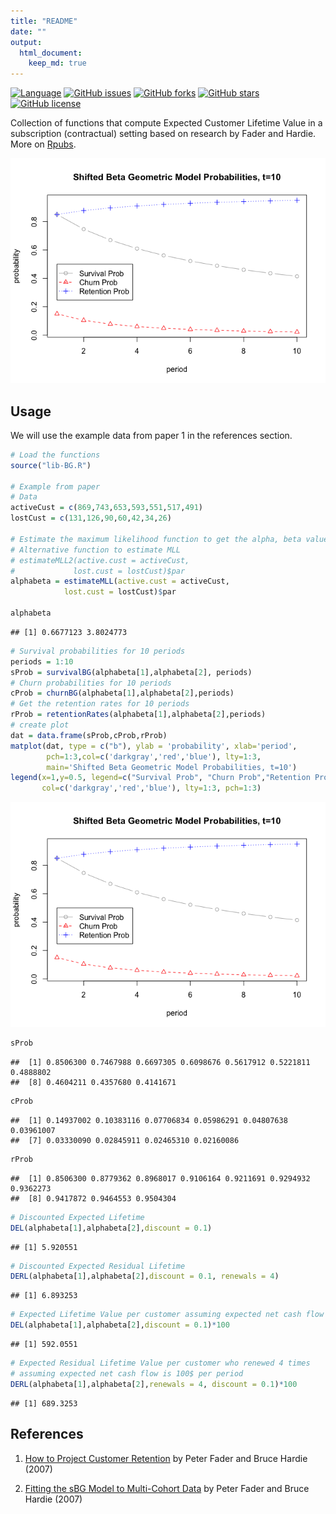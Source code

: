 ```yaml
---
title: "README"
date: ""
output: 
  html_document:
    keep_md: true
---
```




[![Language](https://img.shields.io/badge/language-R-blue)](https://img.shields.io/badge/language-R-blue)
[![GitHub issues](https://img.shields.io/github/issues/KobaKhit/eCLV)](https://github.com/KobaKhit/eCLV/issues)
[![GitHub forks](https://img.shields.io/github/forks/KobaKhit/eCLV)](https://github.com/KobaKhit/eCLV/network)
[![GitHub stars](https://img.shields.io/github/stars/KobaKhit/eCLV)](https://github.com/KobaKhit/eCLV/stargazers)
[![GitHub license](https://img.shields.io/github/license/KobaKhit/eCLV)](https://github.com/KobaKhit/eCLV)


Collection of functions that compute Expected Customer Lifetime Value in a subscription (contractual) setting based on research by Fader and Hardie. More on [Rpubs](https://rpubs.com/Koba/projecting-clv).

![](README_files/figure-html/unnamed-chunk-1-1.png)<!-- -->


## Usage

We will use the example data from paper 1 in the references section.


```r
# Load the functions
source("lib-BG.R")

# Example from paper
# Data
activeCust = c(869,743,653,593,551,517,491)
lostCust = c(131,126,90,60,42,34,26)

# Estimate the maximum likelihood function to get the alpha, beta values
# Alternative function to estimate MLL
# estimateMLL2(active.cust = activeCust,
#             lost.cust = lostCust)$par
alphabeta = estimateMLL(active.cust = activeCust,
            lost.cust = lostCust)$par

alphabeta
```

```
## [1] 0.6677123 3.8024773
```

```r
# Survival probabilities for 10 periods
periods = 1:10
sProb = survivalBG(alphabeta[1],alphabeta[2], periods)
# Churn probabilities for 10 periods
cProb = churnBG(alphabeta[1],alphabeta[2],periods)
# Get the retention rates for 10 periods
rProb = retentionRates(alphabeta[1],alphabeta[2],periods)
# create plot
dat = data.frame(sProb,cProb,rProb)
matplot(dat, type = c("b"), ylab = 'probability', xlab='period', 
        pch=1:3,col=c('darkgray','red','blue'), lty=1:3, 
        main='Shifted Beta Geometric Model Probabilities, t=10')
legend(x=1,y=0.5, legend=c("Survival Prob", "Churn Prob","Retention Prob"), 
       col=c('darkgray','red','blue'), lty=1:3, pch=1:3) 
```

![](README_files/figure-html/unnamed-chunk-1-1.png)<!-- -->

```r
sProb
```

```
##  [1] 0.8506300 0.7467988 0.6697305 0.6098676 0.5617912 0.5221811 0.4888802
##  [8] 0.4604211 0.4357680 0.4141671
```

```r
cProb
```

```
##  [1] 0.14937002 0.10383116 0.07706834 0.05986291 0.04807638 0.03961007
##  [7] 0.03330090 0.02845911 0.02465310 0.02160086
```

```r
rProb
```

```
##  [1] 0.8506300 0.8779362 0.8968017 0.9106164 0.9211691 0.9294932 0.9362273
##  [8] 0.9417872 0.9464553 0.9504304
```

```r
# Discounted Expected Lifetime
DEL(alphabeta[1],alphabeta[2],discount = 0.1)
```

```
## [1] 5.920551
```

```r
# Discounted Expected Residual Lifetime
DERL(alphabeta[1],alphabeta[2],discount = 0.1, renewals = 4)
```

```
## [1] 6.893253
```

```r
# Expected Lifetime Value per customer assuming expected net cash flow is 100$ per period
DEL(alphabeta[1],alphabeta[2],discount = 0.1)*100
```

```
## [1] 592.0551
```

```r
# Expected Residual Lifetime Value per customer who renewed 4 times
# assuming expected net cash flow is 100$ per period
DERL(alphabeta[1],alphabeta[2],renewals = 4, discount = 0.1)*100
```

```
## [1] 689.3253
```

## References

1. [How to Project Customer Retention](https://faculty.wharton.upenn.edu/wp-content/uploads/2012/04/Fader_hardie_jim_07.pdf) by Peter Fader and Bruce Hardie (2007)

2. [Fitting the sBG Model to Multi-Cohort Data](http://brucehardie.com/notes/017/) by Peter Fader and Bruce Hardie (2007)
